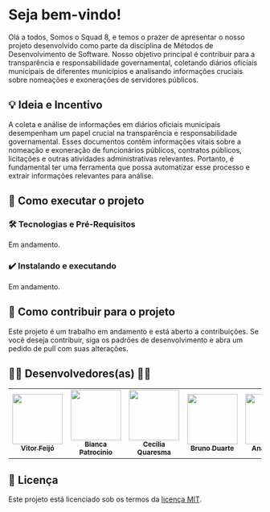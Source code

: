 # Seja bem-vindo!

Olá a todos,
Somos o Squad 8, e temos o prazer de apresentar o nosso projeto desenvolvido como parte da disciplina de Métodos de Desenvolvimento de Software. Nosso objetivo principal é contribuir para a transparência e responsabilidade governamental, coletando diários oficiais municipais de diferentes municípios e analisando informações cruciais sobre nomeações e exonerações de servidores públicos.

## 💡 Ideia e Incentivo
A coleta e análise de informações em diários oficiais municipais desempenham um papel crucial na transparência e responsabilidade governamental. Esses documentos contêm informações vitais sobre a nomeação e exoneração de funcionários públicos, contratos públicos, licitações e outras atividades administrativas relevantes. Portanto, é fundamental ter uma ferramenta que possa automatizar esse processo e extrair informações relevantes para análise.

## 🚀 Como executar o projeto
### 🛠 Tecnologias e Pré-Requisitos
Em andamento.

### ✔️ Instalando e executando
Em andamento.

## 🤝 Como contribuir para o projeto

Este projeto é um trabalho em andamento e está aberto a contribuições. Se você deseja contribuir, siga os padrões de desenvolvimento e abra um pedido de pull com suas alterações.

## 👩‍💻 Desenvolvedores(as) 👨‍💻

<table>
	<tr>
		<td align="center"><a href="https://github.com/vitorfleonardo"><img src="https://avatars.githubusercontent.com/u/69637300?v=4" width="100px;" alt=""/><br /><sub><b>Vitor Feijó</b></sub></a><br /><a href="https://github.com/vitorfleonardo"></a></td>
		<td align="center"><a href="https://github.com/BiancaPatrocinio7"><img src="https://avatars.githubusercontent.com/u/70040539?v=4" width="100px;" alt=""/><br /><sub><b>Bianca Patrocinio</b></sub></a><br /><a href="https://github.com/BiancaPatrocinio7"></a></td>
		<td align="center"><a href="https://github.com/cqcoding"><img src="https://avatars.githubusercontent.com/u/92647006?v=4" width="100px;" alt=""/><br /><sub><b>Cecília Quaresma</b></sub></a><br /><a href="https://github.com/cqcoding"></a></td>
		<td align="center"><a href="https://github.com/bdebatata"><img src="https://avatars.githubusercontent.com/u/104954891?v=4" width="100px;" alt=""/><br /><sub><b>Bruno Duarte</b></sub></a><br /><a href="https://github.com/bdebatata"></a></td>
		<td align="center"><a href="https://github.com/anabborges"><img src="https://avatars.githubusercontent.com/u/109738757?v=4" width="100px;" alt=""/><br /><sub><b>Ana Borges </b></sub></a><br /><a href="https://github.com/anabborges"></a></td>
        <td align="center"><a href="https://github.com/matheusbmello"><img src="https://avatars.githubusercontent.com/u/100366395?v=4" width="100px;" alt=""/><br /><sub><b>Matheus Mello </b></sub></a><br /><a href="https://github.com/matheusbmello"></a></td>
        <td align="center"><a href="https://github.com/VieiraLaris"><img src="https://avatars.githubusercontent.com/u/116472322?v=4" width="100px;" alt=""/><br /><sub><b>Lari Vieira </b></sub></a><br /><a href="https://github.com/VieiraLaris"></a></td>
	</tr>
</table>

## 📝 Licença
Este projeto está licenciado sob os termos da [licença MIT](https://opensource.org/licenses/MIT).
